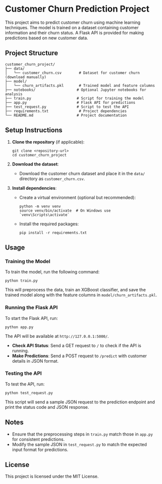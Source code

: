 # Customer Churn Prediction Project

This project aims to predict customer churn using machine learning techniques. The model is trained on a dataset containing customer information and their churn status. A Flask API is provided for making predictions based on new customer data.

## Project Structure

```
customer_churn_project/
├── data/
│   └── customer_churn.csv        # Dataset for customer churn (download manually)
├── model/
│   └── churn_artifacts.pkl       # Trained model and feature columns
├── notebooks/                   # Optional Jupyter notebooks for analysis
├── train.py                     # Script for training the model
├── app.py                       # Flask API for predictions
├── test_request.py              # Script to test the API
├── requirements.txt              # Project dependencies
└── README.md                    # Project documentation
```

## Setup Instructions

1. **Clone the repository** (if applicable):
   ```
   git clone <repository-url>
   cd customer_churn_project
   ```

2. **Download the dataset**:
   - Download the customer churn dataset and place it in the `data/` directory as `customer_churn.csv`.

3. **Install dependencies**:
   - Create a virtual environment (optional but recommended):
     ```
     python -m venv venv
     source venv/bin/activate  # On Windows use `venv\Scripts\activate`
     ```
   - Install the required packages:
     ```
     pip install -r requirements.txt
     ```

## Usage

### Training the Model

To train the model, run the following command:
```
python train.py
```
This will preprocess the data, train an XGBoost classifier, and save the trained model along with the feature columns in `model/churn_artifacts.pkl`.

### Running the Flask API

To start the Flask API, run:
```
python app.py
```
The API will be available at `http://127.0.0.1:5000/`.

- **Check API Status**: Send a GET request to `/` to check if the API is running.
- **Make Predictions**: Send a POST request to `/predict` with customer details in JSON format.

### Testing the API

To test the API, run:
```
python test_request.py
```
This script will send a sample JSON request to the prediction endpoint and print the status code and JSON response.

## Notes

- Ensure that the preprocessing steps in `train.py` match those in `app.py` for consistent predictions.
- Modify the sample JSON in `test_request.py` to match the expected input format for predictions.

## License

This project is licensed under the MIT License.